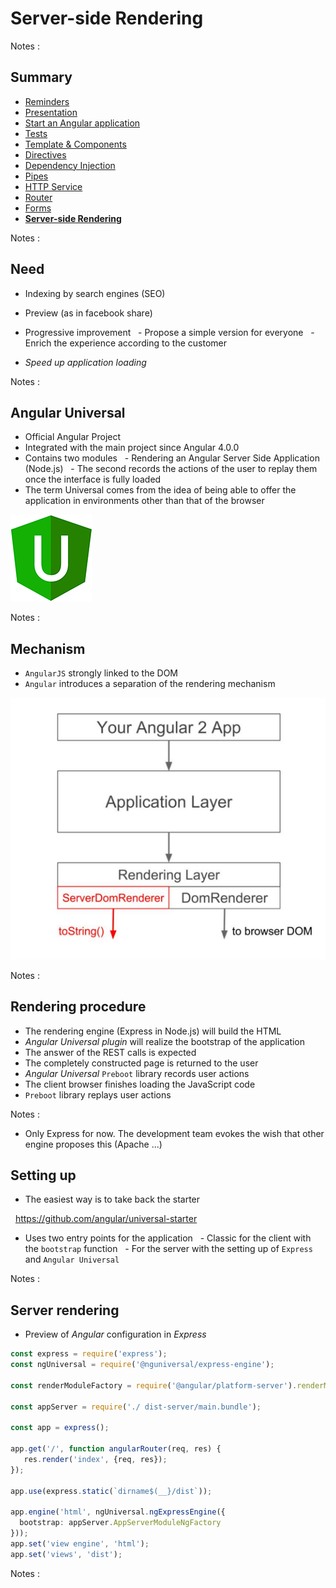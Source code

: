 # Server-side Rendering

<!-- .slide: class="page-title" -->

Notes :



## Summary

<!-- .slide: class="toc" -->

- [Reminders](#/1)
- [Presentation](#/2)
- [Start an Angular application](#/3)
- [Tests](#/4)
- [Template & Components](#/5)
- [Directives](#/6)
- [Dependency Injection](#/7)
- [Pipes](#/8)
- [HTTP Service](#/9)
- [Router](#/10)
- [Forms](#/11)
- **[Server-side Rendering](#/12)**

Notes :



## Need

- Indexing by search engines (SEO)
- Preview (as in facebook share)
- Progressive improvement
  - Propose a simple version for everyone
  - Enrich the experience according to the customer

- *Speed ​​up application loading*

Notes :



## Angular Universal

- Official Angular Project
- Integrated with the main project since Angular 4.0.0
- Contains two modules
  - Rendering an Angular Server Side Application (Node.js)
  - The second records the actions of the user to replay them once the interface is fully loaded
- The term Universal comes from the idea of ​​being able to offer the application in environments other than that of the browser

![Angular Universal Logo](resources/angular-universal-logo.png "Angular Universal Logo")

Notes :



## Mechanism

- `AngularJS` strongly linked to the DOM
- `Angular` introduces a separation of the rendering mechanism


![Angular Universal Architecture](resources/angular-universal-architecture.png "Angular Universal Architecture")

Notes :



## Rendering procedure

- The rendering engine (Express in Node.js) will build the HTML
- *Angular Universal plugin* will realize the bootstrap of the application
- The answer of the REST calls is expected
- The completely constructed page is returned to the user
- *Angular Universal* `Preboot` library records user actions
- The client browser finishes loading the JavaScript code
- `Preboot` library replays user actions

Notes :
- Only Express for now. The development team evokes the wish that other engine proposes this (Apache ...)



## Setting up

- The easiest way is to take back the starter

  https://github.com/angular/universal-starter

- Uses two entry points for the application
  - Classic for the client with the `bootstrap` function
  - For the server with the setting up of `Express` and `Angular Universal`

Notes :



## Server rendering

- Preview of *Angular* configuration in *Express*

```typescript
const express = require('express');
const ngUniversal = require('@nguniversal/express-engine');

const renderModuleFactory = require('@angular/platform-server').renderModuleFactory;

const appServer = require('./ dist-server/main.bundle');

const app = express();

app.get('/', function angularRouter(req, res) {
   res.render('index', {req, res});
});

app.use(express.static(`dirname$(__}/dist`));

app.engine('html', ngUniversal.ngExpressEngine({
  bootstrap: appServer.AppServerModuleNgFactory
}));
app.set('view engine', 'html');
app.set('views', 'dist');
```

Notes :
